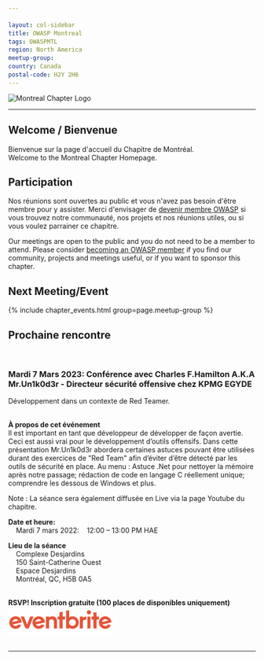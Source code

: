 ```yaml
---

layout: col-sidebar
title: OWASP Montreal
tags: OWASPMTL
region: North America
meetup-group:
country: Canada
postal-code: H2Y 2H6
---
```


![Montreal Chapter Logo](assets/images/OWASP_Montreal_Chapter.png)

---
## Welcome / Bienvenue
Bienvenue sur la page d'accueil du Chapitre de Montréal.
<br>
Welcome to the Montreal Chapter Homepage.

## Participation
Nos réunions sont ouvertes au public et vous n'avez pas besoin d'être membre pour y assister. Merci d'envisager de [devenir membre OWASP](https://owasp.org/membership/) si vous trouvez notre communauté, nos projets et nos réunions utiles, ou si vous voulez parrainer ce chapitre.

Our meetings are open to the public and you do not need to be a member to attend. Please consider [becoming an OWASP member](https://owasp.org/membership/) if you find our community, projects and meetings useful, or if you want to sponsor this chapter.

Next Meeting/Event <!-- You should keep this section as it will populate your meetup events -->
---------------------
{% include chapter_events.html group=page.meetup-group %}

## Prochaine rencontre
<br>

### **Mardi 7 Mars 2023: Conférence avec Charles F.Hamilton A.K.A Mr.Un1k0d3r - Directeur sécurité offensive chez KPMG EGYDE**
Développement dans un contexte de Red Teamer.
<br>
<br>

**À propos de cet événement**
<br>
Il est important en tant que développeur de développer de façon avertie. Ceci est aussi vrai pour le développement d’outils offensifs. Dans cette présentation Mr.Un1k0d3r abordera certaines astuces pouvant être utilisées durant des exercices de "Red Team" afin d’éviter d’être détecté par les outils de sécurité en place. Au menu : Astuce .Net pour nettoyer la mémoire après notre passage; rédaction de code en langage C réellement unique; comprendre les dessous de Windows et plus.

Note : La séance sera également diffusée en Live via la page Youtube du chapitre.

**Date et heure:**
<br>
&nbsp;&nbsp;&nbsp;&nbsp;Mardi 7 mars 2022: &nbsp;&nbsp;&nbsp;12:00 – 13:00 PM HAE
<br>

**Lieu de la séance**
<br>
&nbsp;&nbsp;&nbsp;&nbsp;Complexe Desjardins<br>
&nbsp;&nbsp;&nbsp;&nbsp;150 Saint-Catherine Ouest<br>
&nbsp;&nbsp;&nbsp;&nbsp;Espace Desjardins<br>
&nbsp;&nbsp;&nbsp;&nbsp;Montréal, QC, H5B 0A5
<br>
<br>

**RSVP! Inscription gratuite (100 places de disponibles uniquement)**
<br>
<a href="https://www.eventbrite.com/e/billets-charles-f-hamilton-aka-mruni1k0d3r-dev-en-red-teaming-519795140257?utm-campaign=social&utm-content=attendeeshare&utm-medium=discovery&utm-term=listing&utm-source=cp&aff=escb"><img src="./assets/images/eventbrite_logo.png"></a>
<br>
<br>

---------------------

<br>

